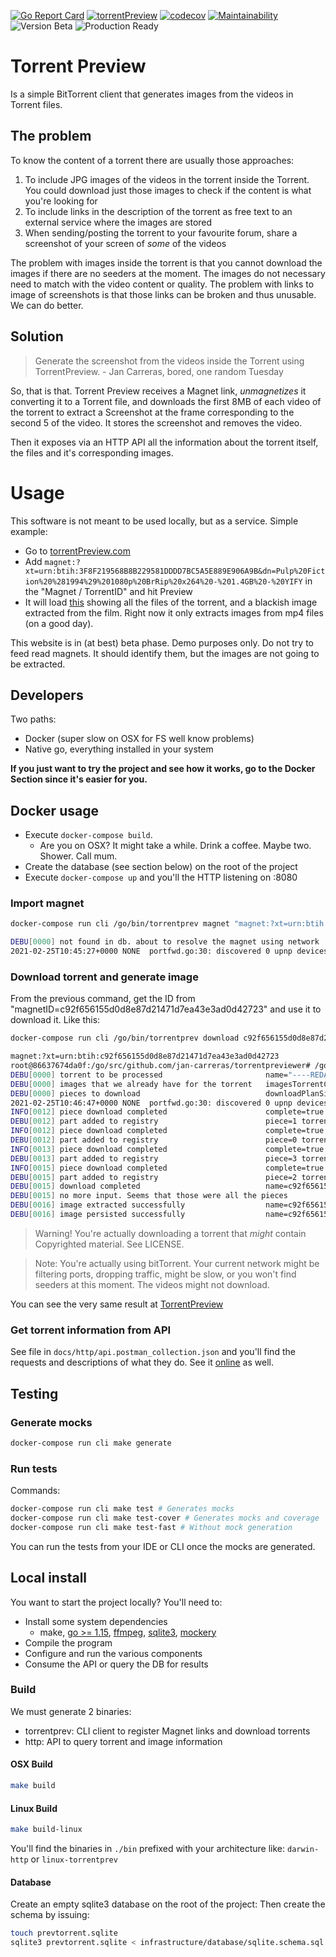 [![Go Report Card](https://goreportcard.com/badge/github.com/jan-carreras/torrentpreviewer)](https://goreportcard.com/report/github.com/jan-carreras/torrentpreviewer)
[![torrentPreview](https://circleci.com/gh/jan-carreras/torrentpreviewer.svg?style=shield)](https://app.circleci.com/pipelines/github/jan-carreras/torrentpreviewer)
[![codecov](https://codecov.io/gh/jan-carreras/torrentpreviewer/branch/master/graph/badge.svg?token=4T0T6TSK6N)](https://codecov.io/gh/jan-carreras/torrentpreviewer)
[![Maintainability](https://api.codeclimate.com/v1/badges/9f57f2a367707783a156/maintainability)](https://codeclimate.com/github/jan-carreras/torrentpreviewer/maintainability)
![Version Beta](https://img.shields.io/badge/version-beta-yellow)
![Production Ready](https://img.shields.io/badge/production%20ready-nope-red)

# Torrent Preview

Is a simple BitTorrent client that generates images from the videos in Torrent files.

## The problem

To know the content of a torrent there are usually those approaches:

1. To include JPG images of the videos in the torrent inside the Torrent. You could download just those images to check
   if the content is what you're looking for
1. To include links in the description of the torrent as free text to an external service where the images are stored
1. When sending/posting the torrent to your favourite forum, share a screenshot of your screen of _some_ of the videos

The problem with images inside the torrent is that you cannot download the images if there are no seeders at the moment.
The images do not necessary need to match with the video content or quality. The problem with links to image of
screenshots is that those links can be broken and thus unusable. We can do better.

## Solution

> Generate the screenshot from the videos inside the Torrent using TorrentPreview. - Jan Carreras, bored, one random Tuesday

So, that is that. Torrent Preview receives a Magnet link, _unmagnetizes_ it converting it to a Torrent file, and downloads
the first 8MB of each video of the torrent to extract a Screenshot at the frame corresponding to the second 5 of the
video. It stores the screenshot and removes the video.

Then it exposes via an HTTP API all the information about the torrent itself, the files and it's corresponding images.

# Usage

This software is not meant to be used locally, but as a service. Simple example:

- Go to [torrentPreview.com](http://torrentpreview.com/)
- Add `magnet:?xt=urn:btih:3F8F219568B8B229581DDDD7BC5A5E889E906A9B&dn=Pulp%20Fiction%20%281994%29%201080p%20BrRip%20x264%20-%201.4GB%20-%20YIFY`
in the "Magnet / TorrentID" and hit Preview
- It will load [this](http://torrentpreview.com/?id=3f8f219568b8b229581dddd7bc5a5e889e906a9b) showing all the files of
  the torrent, and a blackish image extracted from the film. Right now it only extracts images from mp4 files (on a good
  day).
  
This website is in (at best) beta phase. Demo purposes only. Do not try to feed read magnets. It should identify them,
but the images are not going to be extracted.

## Developers

Two paths:

- Docker (super slow on OSX for FS well know problems) 
- Native go, everything installed in your system

**If you just want to try the project and see how it works, go to the Docker Section since it's easier for you.**


## Docker usage

- Execute `docker-compose build`.
  - Are you on OSX? It might take a while. Drink a coffee. Maybe two. Shower. Call mum.
- Create the database (see section below) on the root of the project
- Execute `docker-compose up` and you'll the HTTP listening on :8080

### Import magnet

```bash
docker-compose run cli /go/bin/torrentprev magnet "magnet:?xt=urn:btih:c92f656155d0d8e87d21471d7ea43e3ad0d42723"

DEBU[0000] not found in db. about to resolve the magnet using network  magnet="magnet:?xt=urn:btih:C92F656155D0D8E87D21471D7EA43E3AD0D42723" magnetID=c92f656155d0d8e87d21471d7ea43e3ad0d42723
2021-02-25T10:45:27+0000 NONE  portfwd.go:30: discovered 0 upnp devices
```

### Download torrent and generate image

From the previous command, get the ID from "magnetID=c92f656155d0d8e87d21471d7ea43e3ad0d42723" and use it to download it. Like this:

```bash
docker-compose run cli /go/bin/torrentprev download c92f656155d0d8e87d21471d7ea43e3ad0d42723 

magnet:?xt=urn:btih:c92f656155d0d8e87d21471d7ea43e3ad0d42723
root@86637674da0f:/go/src/github.com/jan-carreras/torrentpreviewer# /go/bin/torrentprev download c92f656155d0d8e87d21471d7ea43e3ad0d42723
DEBU[0000] torrent to be processed                       name="----REDACTED---" torrentID=c92f656155d0d8e87d21471d7ea43e3ad0d42723
DEBU[0000] images that we already have for the torrent   imagesTorrentCount=0 name="----REDACTED---" torrentID=c92f656155d0d8e87d21471d7ea43e3ad0d42723
DEBU[0000] pieces to download                            downloadPlanSize=8388608 name="----REDACTED---" pieceCount=4 pieceLength=2097152 torrentID=c92f656155d0d8e87d21471d7ea43e3ad0d42723
2021-02-25T10:46:47+0000 NONE  portfwd.go:30: discovered 0 upnp devices
INFO[0012] piece download completed                      complete=true pieceIdx=1 torrent="----REDACTED---" waitingFor=3
DEBU[0012] part added to registry                        piece=1 torrentID=c92f656155d0d8e87d21471d7ea43e3ad0d42723
INFO[0012] piece download completed                      complete=true pieceIdx=0 torrent="----REDACTED---" waitingFor=2
DEBU[0012] part added to registry                        piece=0 torrentID=c92f656155d0d8e87d21471d7ea43e3ad0d42723
INFO[0013] piece download completed                      complete=true pieceIdx=3 torrent="----REDACTED---" waitingFor=1
DEBU[0013] part added to registry                        piece=3 torrentID=c92f656155d0d8e87d21471d7ea43e3ad0d42723
INFO[0015] piece download completed                      complete=true pieceIdx=2 torrent="----REDACTED---" waitingFor=0
DEBU[0015] part added to registry                        piece=2 torrentID=c92f656155d0d8e87d21471d7ea43e3ad0d42723
DEBU[0015] download completed                            name=c92f656155d0d8e87d21471d7ea43e3ad0d42723.0.0-3.REDACTED.mp4.jpg pieceCount=4 torrentID=c92f656155d0d8e87d21471d7ea43e3ad0d42723
DEBU[0015] no more input. Seems that those were all the pieces 
DEBU[0016] image extracted successfully                  name=c92f656155d0d8e87d21471d7ea43e3ad0d42723.0.0-3.REDACTED.mp4.jpg torrentID=c92f656155d0d8e87d21471d7ea43e3ad0d42723
DEBU[0016] image persisted successfully                  name=c92f656155d0d8e87d21471d7ea43e3ad0d42723.0.0-3.REDACTED.mp4.jpg torrentID=c92f656155d0d8e87d21471d7ea43e3ad0d42723
```

> Warning! You're actually downloading a torrent that _might_ contain Copyrighted material. See LICENSE.

> Note: You're actually using bitTorrent. Your current network might be filtering ports, dropping traffic, might be slow, 
> or you won't find seeders at this moment. The videos might not download.

You can see the very same result at [TorrentPreview](http://torrentpreview.com/?id=c92f656155d0d8e87d21471d7ea43e3ad0d42723)

### Get torrent information from API

See file in `docs/http/api.postman_collection.json` and you'll find the requests and descriptions of what they do. 
See it [online](https://documenter.getpostman.com/view/10093390/TWDanw8n) as well.


## Testing

### Generate mocks

```bash
docker-compose run cli make generate
````

### Run tests

Commands:

```bash
docker-compose run cli make test # Generates mocks
docker-compose run cli make test-cover # Generates mocks and coverage
docker-compose run cli make test-fast # Without mock generation
```

You can run the tests from your IDE or CLI once the mocks are generated.

## Local install

You want to start the project locally? You'll need to:

- Install some system dependencies
    - make, [go >= 1.15](https://golang.org/dl/), [ffmpeg](https://ffmpeg.org/download.html), [sqlite3](https://www.sqlite.org/download.html), [mockery](https://github.com/vektra/mockery#installation)
- Compile the program
- Configure and run the various components
- Consume the API or query the DB for results

### Build

We must generate 2 binaries:

- torrentprev: CLI client to register Magnet links and download torrents
- http: API to query torrent and image information

#### OSX Build

```bash
make build
```    

#### Linux Build

````bash
make build-linux
````

You'll find the binaries in `./bin` prefixed with your architecture like: `darwin-http` or `linux-torrentprev`

#### Database

Create an empty sqlite3 database on the root of the project:
Then create the schema by issuing:

```bash
touch prevtorrent.sqlite
sqlite3 prevtorrent.sqlite < infrastructure/database/sqlite.schema.sql

```


